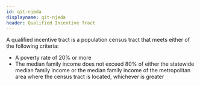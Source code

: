 ```yaml
---
id: qit-njeda
displayname: qit-njeda
header: Qualified Incentive Tract
---
```


A qualified incentive tract is a population census tract that meets either of the following criteria:

- A poverty rate of 20% or more
- The median family income does not exceed 80% of either the statewide median family income or the median family income of the metropolitan area where the census tract is located, whichever is greater
